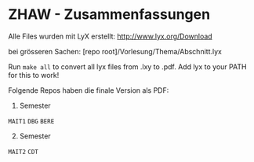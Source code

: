 ZHAW - Zusammenfassungen
=========

Alle Files wurden mit LyX erstellt: http://www.lyx.org/Download

bei grösseren Sachen:
[repo root]/Vorlesung/Thema/Abschnitt.lyx

Run `make all` to convert all lyx files from .lxy to .pdf.
Add lyx to your PATH for this to work!

Folgende Repos haben die finale Version als PDF:

1. Semester

 `MAIT1`
 `DBG`
 `BERE`

2. Semester

 `MAIT2`
 `CDT`

